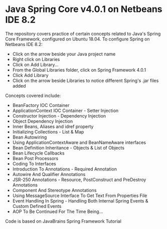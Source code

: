 # Java Spring Core v4.0.1 on Netbeans IDE 8.2

The repository covers practice of certain concepts related to Java's Spring Core Framework, configured on Ubuntu 18.04. To configure Spring on Netbeans IDE 8.2:
- Click on the arrow beside your Java project name
- Right click on Libraries
- Click on Add Library...
- From the Global Libraries folder, click on Spring Framework 4.0.1
- Click Add Library
- Click on the arrow beside Libraries to notice different Spring's .jar files added

Concepts covered include:

- BeanFactory IOC Container
- ApplicationContext IOC Container - Setter Injection
- Constructor Injection - Dependency Injection
- Object Dependency Injection
- Inner Beans, Aliases and idref property
- Initializing Collections - List & Map
- Bean Autowiring
- Using ApplicationContextAware and BeanNameAware interfaces
- Bean Definition Inheritance - Objects & List of Objects
- Bean Lifecycle Callbacks
- Bean Post Processors
- Coding To Interfaces
- Introduction To Annotations - Required Annotation
- Autowire And Qualifier Annotations
- JSR-250 Annotations - Resource, PostConstruct and PreDestroy Annotations
- Component And Stereotype Annotations
- Using MessageSource Interface To Get Text From Properties File
- Event Handling In Spring - Handling Both Internal Spring Events & Custom Defined Events
- AOP To Be Continued For The Time Being...

Code is based on JavaBrains Spring Framework Tutorial
